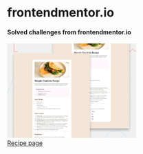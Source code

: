 # frontendmentor.io

#### Solved challenges from frontendmentor.io
[<img src="001_recipe-page-main/design/desktop-preview.jpg" alt="Recipe page" width=300>](001_recipe-page-main/)  
[Recipe page]("001_recipe-page-main/")
